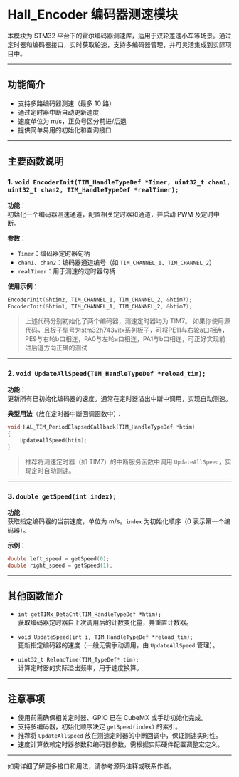 # Hall_Encoder 编码器测速模块

本模块为 STM32 平台下的霍尔编码器测速库，适用于双轮差速小车等场景。通过定时器和编码器接口，实时获取轮速，支持多编码器管理，并可灵活集成到实际项目中。

---

## 功能简介

- 支持多路编码器测速（最多 10 路）
- 通过定时器中断自动更新速度
- 速度单位为 m/s，正负号区分前进/后退
- 提供简单易用的初始化和查询接口

---

## 主要函数说明

### 1. `void EncoderInit(TIM_HandleTypeDef *Timer, uint32_t chan1, uint32_t chan2, TIM_HandleTypeDef *realTimer);`

**功能**：  
初始化一个编码器测速通道，配置相关定时器和通道，并启动 PWM 及定时中断。

**参数**：
- `Timer`：编码器定时器句柄
- `chan1`、`chan2`：编码器通道编号（如 `TIM_CHANNEL_1`、`TIM_CHANNEL_2`）
- `realTimer`：用于测速的定时器句柄

**使用示例**：
```c
EncoderInit(&htim2, TIM_CHANNEL_1, TIM_CHANNEL_2, &htim7);
EncoderInit(&htim1, TIM_CHANNEL_1, TIM_CHANNEL_2, &htim7);
```
> 上述代码分别初始化了两个编码器，测速定时器均为 TIM7。
> 如果你使用源代码，且板子型号为stm32h743vitx系列板子，可将PE11与右轮a口相连，PE9与右轮b口相连，PA0与左轮a口相连，PA1与b口相连，可正好实现前进后退方向正确的测试

---

### 2. `void UpdateAllSpeed(TIM_HandleTypeDef *reload_tim);`

**功能**：  
更新所有已初始化编码器的速度。通常在定时器溢出中断中调用，实现自动测速。

**典型用法**（放在定时器中断回调函数中）：
```c
void HAL_TIM_PeriodElapsedCallback(TIM_HandleTypeDef *htim)
{
    UpdateAllSpeed(htim);
}
```
> 推荐将测速定时器（如 TIM7）的中断服务函数中调用 `UpdateAllSpeed`，实现定时自动测速。

---

### 3. `double getSpeed(int index);`

**功能**：  
获取指定编码器的当前速度，单位为 m/s。`index` 为初始化顺序（0 表示第一个编码器）。

**示例**：
```c
double left_speed = getSpeed(0);
double right_speed = getSpeed(1);
```

---

## 其他函数简介

- `int getTIMx_DetaCnt(TIM_HandleTypeDef *htim);`  
  获取编码器定时器自上次调用后的计数变化量，并重置计数器。

- `void UpdateSpeed(int i, TIM_HandleTypeDef *reload_tim);`  
  更新指定编码器的速度（一般无需手动调用，由 `UpdateAllSpeed` 管理）。

- `uint32_t ReloadTime(TIM_TypeDef* tim);`  
  计算定时器的实际溢出频率，用于速度换算。

---

## 注意事项

- 使用前需确保相关定时器、GPIO 已在 CubeMX 或手动初始化完成。
- 支持多编码器，初始化顺序决定 `getSpeed(index)` 的索引。
- 推荐将 `UpdateAllSpeed` 放在测速定时器的中断回调中，保证测速实时性。
- 速度计算依赖定时器参数和编码器参数，需根据实际硬件配置调整宏定义。

---

如需详细了解更多接口和用法，请参考源码注释或联系作者。